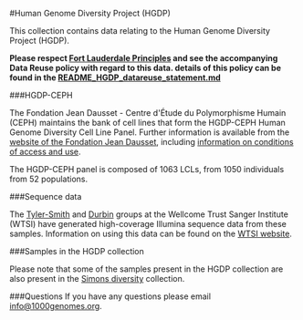 #Human Genome Diversity Project (HGDP)

This collection contains data relating to the Human Genome Diversity Project (HGDP).

**Please respect [Fort Lauderdale Principles](https://www.genome.gov/pages/research/wellcomereport0303.pdf) and see the accompanying Data Reuse policy with regard to this data. details of this policy can be found in the [README_HGDP_datareuse_statement.md](https://github.com/igsr/1000Genomes_data_indexes/blob/master/data_collections/HGDP/README_HGDP_datareuse_statement.md)**

###HGDP-CEPH

The Fondation Jean Dausset - Centre d'Étude du Polymorphisme Humain (CEPH) maintains the bank of cell lines that form the HGDP-CEPH Human Genome Diversity Cell Line Panel. Further information is available from the [website of the Fondation Jean Dausset](http://www.cephb.fr/en/hgdp_panel.php), including [information on conditions of access and use](http://www.cephb.fr/en/hgdp_panel.php#conditionsacces).

The HGDP-CEPH panel is composed of 1063 LCLs, from 1050 individuals from 52 populations.

###Sequence data

The [Tyler-Smith](http://www.sanger.ac.uk/science/groups/tyler-smith-group) and [Durbin](http://www.sanger.ac.uk/science/groups/durbin-group) groups at the Wellcome Trust Sanger Institute (WTSI) have generated high-coverage Illumina sequence data from these samples. Information on using this data can be found on the [WTSI website](http://www.sanger.ac.uk/datasharing/).

###Samples in the HGDP collection

Please note that some of the samples present in the HGDP collection are also present in the [Simons diversity](https://github.com/igsr/1000Genomes_data_indexes/blob/master/data_collections/simons_diversity_data/README_Simons_diversity_data.md) collection.

###Questions
If you have any questions please email info@1000genomes.org.
